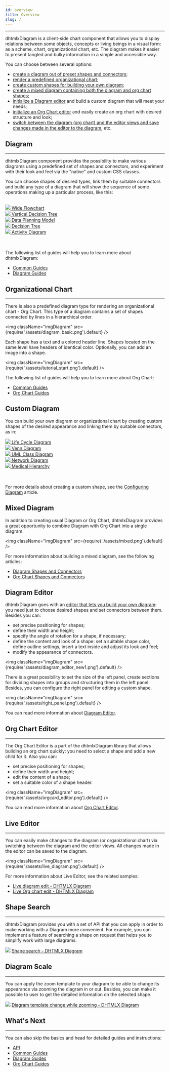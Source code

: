```yaml
---
id: overview
title: Overview
slug: /
---
```


------------------------
dhtmlxDiagram is a client-side chart component that allows you to display relations between some objects, concepts or living beings in a visual form:
as a scheme, chart, organizational chart, etc. The diagram makes it easier to present tangled and bulky information in a simple and accessible way.

You can choose between several options:

- [create a diagram out of preset shapes and connectors](#diagram);
- [render a predefined organizational chart](#organizational-chart);
- [create custom shapes for building your own diagram](#custom-diagram);
- [create a mixed diagram containing both the diagram and org chart shapes](#mixed-diagram);
- [initialize a Diagram editor](#diagram-editor) and build a custom diagram that will meet your needs;
- [initialize an Org Chart editor](#org-chart-editor) and easily create an org chart with desired structure and look;
- [switch between the diagram (org chart) and the editor views and save changes made in the editor to the diagram](#live-editor), etc.

## Diagram
------------------------

dhtmlxDiagram component provides the possibility to make various diagrams using a predefined set of shapes and connectors, and experiment with their look and feel via the "native" and custom CSS classes.

You can choose shapes of desired types, link them by suitable connectors and build any type of a diagram that will show the sequence of some operations making up a particular process, like this:<br /><br />

<div className="components_group">
	<div>
    <a href="https://docs.dhtmlx.com/diagram/samples/03_customization/05_wide_diagram.html">
      <img src={require('./assets/icon_wide_diagram.png').default} />
      Wide Flowchart
    </a>
  </div>
  <div>
    <a href="https://docs.dhtmlx.com/diagram/samples/03_customization/08_vertical_decision_tree.html">
      <img src={require('./assets/icon_vert_decision_tree.png').default} />
      Vertical Decision Tree
    </a>
  </div>
  <div>
    <a href="https://docs.dhtmlx.com/diagram/samples/03_customization/09_data_planning.html">
      <img src={require('./assets/icon_data_planning_model.png').default} />
      Data Planning Model
    </a>
  </div>
</div>
<div className="components_group">
  <div>
    <a href="https://docs.dhtmlx.com/diagram/samples/03_customization/06_decision_tree.html">
      <img src={require('./assets/icon_decision_tree.png').default} />
      Decision Tree
    </a>
  </div>
  <div>
    <a href="https://docs.dhtmlx.com/diagram/samples/03_customization/07_activity.html">
      <img src={require('./assets/icon_activity.png').default} />
      Activity Diagram
    </a>
  </div>
</div>

<br /><br />
The following list of guides will help you to learn more about dhtmlxDiagram:

- [Common Guides](common_guides.md)
- [Diagram Guides](diagram_guides.md)

## Organizational Chart
------------------------

There is also a predefined diagram type for rendering an organizational chart - Org Chart. This type of a diagram contains a set of shapes connected by lines in a hierarchical order.

<img className="imgDiagram" src={require('./assets/diagram_basic.png').default} />


Each shape has a text and a colored header line. Shapes located on the same level have headers of identical color. Optionally, you can add an image into a shape.

<img className="imgDiagram" src={require('./assets/tutorial_start.png').default} />

The following list of guides will help you to learn more about Org Chart:

- [Common Guides](common_guides.md)
- [Org Chart Guides](org_chart_guides.md)

## Custom Diagram

You can build your own diagram or organizational chart by creating custom shapes of the desired appearance and linking them by suitable connectors, as in:

<div className="components_group">
  <div>
    <a href="https://docs.dhtmlx.com/diagram/samples/03_customization/02_life_cycle_diagram.html">
      <img src={require('./assets/sticky.png').default} />
      Life Cycle Diagram
    </a>
  </div>
  <div>
    <a href="https://docs.dhtmlx.com/diagram/samples/03_customization/04_venn_diagram.html">
      <img src={require('./assets/venn.png').default} />
      Venn Diagram
    </a>
  </div>
  <div>
    <a href="https://docs.dhtmlx.com/diagram/samples/03_customization/10_uml_class_diagram.html">
      <img src={require('./assets/html.png').default} />
      UML Class Diagram
    </a>
  </div>
  <div>
    <a href="https://docs.dhtmlx.com/diagram/samples/03_customization/03_network_diagram.html">
      <img src={require('./assets/network.png').default} />
      Network Diagram
    </a>
  </div>
  <div>
    <a href="https://docs.dhtmlx.com/diagram/samples/03_customization/01_medical_hierarchy.html">
      <img src={require('./assets/medical_hierarchy.png').default} />
      Medical Hierarchy
    </a>
  </div>
</div>
<br /><br />

For more details about creating a custom shape, see the [Configuring Diagram](common_guides/configuration.md#creating-custom-shapes) article.

## Mixed Diagram

In addition to creating usual Diagram or Org Chart, dhtmlxDiagram provides a great opportunity to combine Diagram with Org Chart into a single diagram.

<img className="imgDiagram" src={require('./assets/mixed.png').default} />

For more information about building a mixed diagram, see the following articles:

- [Diagram Shapes and Connectors](diagram_guides/shapes_arrows_list.md#creating-mixed-diagram)
- [Org Chart Shapes and Connectors](orgchart_guides/orgchart_shapes_types.md#creating-mixed-org-chart)

## Diagram Editor

dhtmlxDiagram goes with an [editor that lets you build your own diagram](diagram_guides/editor_mode.md): you need just to choose desired shapes and set connectors between them. Besides you can:

- set precise positioning for shapes;
- define their width and height;
- specify the angle of rotation for a shape, if necessary;
- define the content and look of a shape: set a suitable shape color, define outline settings, insert a text inside and adjust its look and feel;
- modify the appearance of connectors.

<img className="imgDiagram" src={require('./assets/diagram_editor_new1.png').default} />

There is a great possibility to set the size of the left panel, create sections for dividing shapes into groups and structuring them in the left panel. Besides, you can configure the right panel for editing a custom shape.

<img className="imgDiagram" src={require('./assets/right_panel.png').default} />


You can read more information about [Diagram Editor](diagram_guides/editor_mode.md).

## Org Chart Editor
--------------------

The Org Chart Editor is a part of the dhtmlxDiagram library that allows building an org chart quickly: you need to select a shape and add a new child for it. Also you can:

- set precise positioning for shapes;
- define their width and height;
- edit the content of a shape;
- set a suitable color of a shape header.

<img className="imgDiagram" src={require('./assets/orgcard_editor.png').default} />

You can read more information about [Org Chart Editor](orgchart_guides/editor_mode.md).

## Live Editor
-------------

You can easily make changes to the diagram (or organizational chart) via switching between the diagram and the editor views. All changes made in the editor can be saved to the diagram.

<img className="imgDiagram" src={require('./assets/live_diagram.png').default} />

For more information about Live Editor, see the related samples:

- <a href="https://docs.dhtmlx.com/diagram/samples/06_diagram_editor/02_live_edit.html">Live diagram edit - DHTMLX Diagram</a>
- <a href="https://docs.dhtmlx.com/diagram/samples/05_org_chart_editor/03_live_edit.html">Live Org chart edit - DHTMLX Diagram</a>

## Shape Search
---------------

dhtmlxDiagram provides you with a set of API that you can apply in order to make working with a Diagram more convenient.
For example, you can implement a feature of searching a shape on request that helps you to simplify work with large diagrams.

<div style={{textAlign: "center"}}>
  <img className="imgDiagram" src={require('./assets/search_shape.png').default} />
  <a href="https://docs.dhtmlx.com/diagram/samples/04_api/05_shape_search.html">
    Shape search - DHTMLX Diagram
  </a>
</div>

## Diagram Scale
----------------

You can apply the zoom template to your diagram to be able to change its appearance via zooming the diagram in or out. Besides, you can make it possible to user to get the detailed information on the selected shape.

<div style={{textAlign: "center"}}>
  <img className="imgDiagram" src={require('./assets/zoom.png').default} />
  <a href="https://docs.dhtmlx.com/diagram/samples/04_api/06_zoom_template.html">
    Diagram template change while zooming - DHTMLX Diagram
  </a>
</div>


## What's Next
--------------

You can also skip the basics and head for detailed guides and instructions:

- [API](api/refs/diagram.md)
- [Common Guides](common_guides.md)
- [Diagram Guides](diagram_guides.md)
- [Org Chart Guides](org_chart_guides.md)
